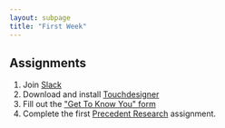 ```yaml
---
layout: subpage
title: "First Week"
---
```


## Assignments

1. Join [Slack](https://join.slack.com/t/rsma2019/shared_invite/enQtNDIyNzA0MzM5MDczLTFiNDNjNzE5NWU1ZmU1NjgwZTFjOWUyMTRjYTMzOGFmNjM1N2FhMGZhNDM1OTRiMjQyMDA5MWJhN2U5YjM2ODE)
2. Download and install [Touchdesigner](https://www.derivative.ca/099/Downloads/)
3. Fill out the ["Get To Know You" form](https://goo.gl/forms/rpmuKYmKeJptNUSb2)
4. Complete the first [Precedent Research]({{site.baseurl}}/deliverables/precedent/) assignment.
